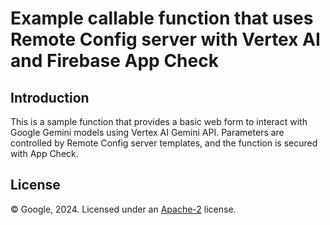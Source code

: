 Example callable function that uses Remote Config server with Vertex AI and Firebase App Check
============================================================================================

Introduction
------------

This is a sample function that provides a basic web form to interact with Google Gemini models
using Vertex AI Gemini API. Parameters are controlled by Remote Config server templates, and
the function is secured with App Check.

<!-- Introduction
------------

[Read more about Remote Config for servers](https://firebase.google.com/docs/remote-config/server).

Getting Started
---------------

 1. Create your project on the [Firebase Console](https://console.firebase.google.com).
 2. Follow the instructions in client/README.md to set up the app client, ReCAPTCHA Enterprise,
    and Firebase App Check.
 3. Ensure that the service account running the function has the following IAM roles:
    - Remote Config Viewer
    - AI platform developer
    - Vertex AI user
    - Cloud Run Invoker
 4. Configure a Remote Config server template on the Firebase console
    (see [Use Remote Config in server environments](https://firebase.google.com/remote-config/server)
    and
    [Use server side Remote Config with Cloud Functions and Vertex AI](https://firebase.google.com/remote-config/solutions-server)
    for more information. 

To run this function and skip accessing the Vertex AI API (for testing), set is_vertex_enabled to false in 
the Remote Config server template. 

Important:  Vertex AI, Cloud Functions, and Firebase App Check require a
billing account. Review
[Vertex AI pricing](https://cloud.google.com/vertex-ai/pricing) and
[Firebase pricing](https://firebase.google.com/pricing) before running
this function. If you're new to Firebase and Google Cloud, check to see if
you're eligible for a
[$300 credit](https://firebase.google.com/support/faq#pricing-free-trial) and
a Free Trial Cloud Billing account.

 
<!-- Support
-------

- [Firebase Support](https://firebase.google.com/support/) -->

License
-------

© Google, 2024. Licensed under an [Apache-2](../LICENSE) license.
